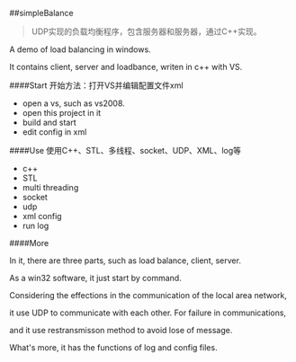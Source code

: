 ##simpleBalance
>UDP实现的负载均衡程序，包含服务器和服务器，通过C++实现。

A demo of load balancing in windows.

It contains client, server and loadbance, writen in c++ with VS.


####Start
开始方法：打开VS并编辑配置文件xml

*  open a vs, such as vs2008.
*  open this project in it
*  build and start
*  edit config in xml

####Use
使用C++、STL、多线程、socket、UDP、XML、log等

*  c++
*  STL
*  multi threading
*  socket
*  udp
*  xml config
*  run log


####More

  In it, there are three parts, such as load balance, client, server. 
  
  As a win32 software, it just start by command.

  Considering the effections in the communication of the local area network, 
  
  it use UDP to communicate with each other. For failure in communications, 
  
  and it use restransmisson method to avoid lose of message.

  What's more, it has the functions of log and config files.
